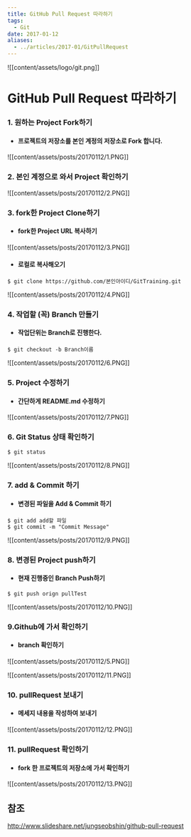 ```yaml
---
title: GitHub Pull Request 따라하기
tags:
  - Git
date: 2017-01-12
aliases: 
  - ../articles/2017-01/GitPullRequest
---
```


![[content/assets/logo/git.png]]

# **GitHub Pull Request 따라하기**

### 1. 원하는 Project Fork하기
- #### 프로젝트의 저장소를 본인 계정의 저장소로 Fork 합니다.

![[content/assets/posts/20170112/1.PNG]]

### 2. 본인 계정으로 와서 Project 확인하기

![[content/assets/posts/20170112/2.PNG]]

### 3. fork한 Project Clone하기
- #### fork한 Project URL 복사하기

![[content/assets/posts/20170112/3.PNG]]

- #### 로컬로 복사해오기

```shell
$ git clone https://github.com/본인아이디/GitTraining.git
```

![[content/assets/posts/20170112/4.PNG]]

### 4. 작업할 (꼭) Branch 만들기
- #### 작업단위는 Branch로 진행한다.

```shell
$ git checkout -b Branch이름
```

![[content/assets/posts/20170112/6.PNG]]

### 5. Project 수정하기
- #### 간단하게 README.md 수정하기

![[content/assets/posts/20170112/7.PNG]]

### 6. Git Status 상태 확인하기

```shell
$ git status
```

![[content/assets/posts/20170112/8.PNG]]

### 7. add & Commit 하기
- #### 변경된 파일을 Add & Commit 하기

```shell
$ git add add할 파일
$ git commit -m "Commit Message"
```

![[content/assets/posts/20170112/9.PNG]]

### 8. 변경된 Project push하기
- #### 현재 진행중인 Branch Push하기

```shell
$ git push orign pullTest
```

![[content/assets/posts/20170112/10.PNG]]

### 9.Github에 가서 확인하기
- #### branch 확인하기

![[content/assets/posts/20170112/5.PNG]]

![[content/assets/posts/20170112/11.PNG]]

### 10. pullRequest 보내기
- #### 메세지 내용을 작성하여 보내기

![[content/assets/posts/20170112/12.PNG]]

### 11. pullRequest 확인하기
- #### fork 한 프로젝트의 저장소에 가서 확인하기

![[content/assets/posts/20170112/13.PNG]]


## 참조
<http://www.slideshare.net/jungseobshin/github-pull-request>
